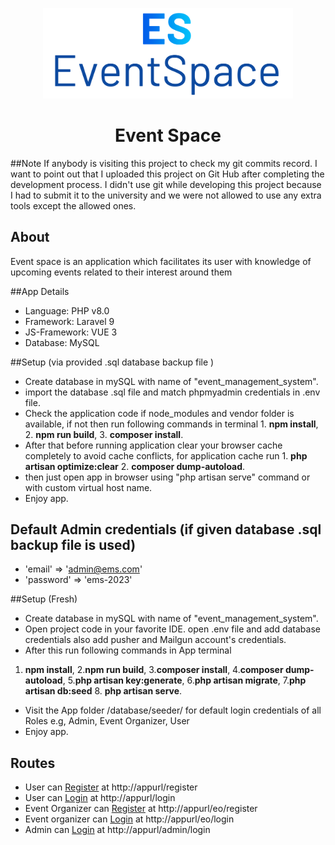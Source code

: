 <p align="center">
<a href="https://laravel.com" target="_blank"><img src="./logo-colored.png" width="400" alt="App logo"></a></p>

<h1 align="center">Event Space</h1>  

##Note
If anybody is visiting this project to check my git commits record. I want to point out that I uploaded this project on Git Hub after completing the development process. 
I didn't use git while developing this project because I had to submit it to the university and we were not allowed to use any extra tools except the allowed ones. 


## About 

Event space is an application which facilitates its user with knowledge of upcoming events related to their interest around them

##App Details

- Language: PHP v8.0 
- Framework: Laravel 9
- JS-Framework: VUE 3
- Database: MySQL


##Setup (via provided .sql database backup file )

- Create database in mySQL with name of "event_management_system".
- import the database .sql file and match phpmyadmin credentials in .env file.
- Check the application code if node_modules and vendor folder is available, if not then run following commands in terminal 1. **npm install**, 2. **npm run build**, 3. **composer install**.
- After that before running application clear your browser cache completely to avoid cache conflicts, for application cache run 1. **php artisan optimize:clear** 2. **composer dump-autoload**.
- then just open app in browser using "php artisan serve" command or with custom virtual host name.
- Enjoy app.

## Default Admin credentials (if given database .sql backup file is used)

- 'email' => 'admin@ems.com'
- 'password' => 'ems-2023'


##Setup (Fresh)

- Create database in mySQL with name of "event_management_system".
- Open project code in your favorite IDE. open .env file and add database credentials also add pusher and Mailgun account's credentials.
- After this run following commands in App terminal 
1. **npm install**, 2.**npm run build**, 3.**composer install**, 4.**composer dump-autoload**, 5.**php artisan key:generate**, 6.**php artisan migrate**, 7.**php artisan db:seed** 8. **php artisan serve**.
- Visit the App folder /database/seeder/ for  default login credentials of all Roles e.g, Admin, Event Organizer, User
- Enjoy app.


## Routes
- User can [Register](http://localhost/event-management-system/register) at http://appurl/register
- User can [Login](http://localhost/event-management-system/login)  at http://appurl/login
- Event Organizer can  [Register](http://localhost/event-management-system/eo/register) at http://appurl/eo/register
- Event organizer can [Login](http://localhost/event-management-system/eo/login) at http://appurl/eo/login
- Admin can [Login](http://localhost/event-management-system/admin/login) at http://appurl/admin/login


